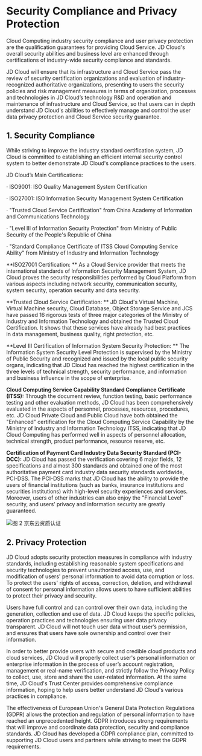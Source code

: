# Security Compliance and Privacy Protection

Cloud Computing industry security compliance and user privacy protection are the qualification guarantees for providing Cloud Service. JD Cloud's overall security abilities and business level are enhanced through certifications of industry-wide security compliance and standards.

JD Cloud will ensure that its infrastructure and Cloud Service pass the review of security certification organizations and evaluation of industry-recognized authoritative organizations, presenting to users the security policies and risk management measures in terms of organization, processes and technologies in JD Cloud’s technology R&D and operation and maintenance of infrastructure and Cloud Service, so that users can in depth understand JD Cloud's abilities to effectively manage and control the user data privacy protection and Cloud Service security guarantee.

## 1. Security Compliance

While striving to improve the industry standard certification system, JD Cloud is committed to establishing an efficient internal security control system to better demonstrate JD Cloud's compliance practices to the users.

JD Cloud’s Main Certifications:

· ISO9001: ISO Quality Management System Certification

· ISO27001: ISO Information Security Management System Certification

· "Trusted Cloud Service Certification" from China Academy of Information and Communications Technology

· "Level III of Information Security Protection" from Ministry of Public Security of the People's Republic of China

· "Standard Compliance Certificate of ITSS Cloud Computing Service Ability" from Ministry of Industry and Information Technology

**ISO27001 Certification: ** As a Cloud Service provider that meets the international standards of Information Security Management System, JD Cloud proves the security responsibilities performed by Cloud Platform from various aspects including network security, communication security, system security, operation security and data security.

**Trusted Cloud Service Certification: ** JD Cloud's Virtual Machine, Virtual Machine security, Cloud Database, Object Storage Service and JCS have passed 16 rigorous tests of three major categories of the Ministry of Industry and Information Technology and obtained the Trusted Cloud Certification. It shows that these services have already had best practices in data management, business quality, right protection, etc.

**Level III Certification of Information System Security Protection: ** The Information System Security Level Protection is supervised by the Ministry of Public Security and recognized and issued by the local public security organs, indicating that JD Cloud has reached the highest certification in the three levels of technical strength, security performance, and information and business influence in the scope of enterprise.

**Cloud Computing Service Capability Standard Compliance Certificate (ITSS):** Through the document review, function testing, basic performance testing and other evaluation methods, JD Cloud has been comprehensively evaluated in the aspects of personnel, processes, resources, procedures, etc. JD Cloud Private Cloud and Public Cloud have both obtained the "Enhanced" certification for the Cloud Computing Service Capability by the Ministry of Industry and Information Technology ITSS, indicating that JD Cloud Computing has performed well in aspects of personnel allocation, technical strength, product performance, resource reserve, etc.

**Certification of Payment Card Industry Data Security Standard (PCI-DCC):** JD Cloud has passed the verification covering 6 major fields, 12 specifications and almost 300 standards and obtained one of the most authoritative payment card industry data security standards worldwide, PCI-DSS. The PCI-DSS marks that JD Cloud has the ability to provide the users of financial institutions (such as banks, insurance institutions and securities institutions) with high-level security experiences and services. Moreover, users of other industries can also enjoy the "Financial Level" security, and users’ privacy and information security are greatly guaranteed.

![图 2 京东云资质认证](https://github.com/jdcloudcom/cn/blob/edit/image/Security-Information/qualification_new.png)

## 2. Privacy Protection

JD Cloud adopts security protection measures in compliance with industry standards, including establishing reasonable system specifications and security technologies to prevent unauthorized access, use, and modification of users' personal information to avoid data corruption or loss. To protect the users' rights of access, correction, deletion, and withdrawal of consent for personal information allows users to have sufficient abilities to protect their privacy and security.

Users have full control and can control over their own data, including the generation, collection and use of data. JD Cloud keeps the specific policies, operation practices and technologies ensuring user data privacy transparent. JD Cloud will not touch user data without user’s permission, and ensures that users have sole ownership and control over their information.

In order to better provide users with secure and credible cloud products and cloud services, JD Cloud will properly collect user's personal information or enterprise information in the process of user’s account registration, management or real-name verification, and strictly follow the Privacy Policy to collect, use, store and share the user-related information. At the same time, JD Cloud's Trust Center provides comprehensive compliance information, hoping to help users better understand JD Cloud's various practices in compliance.

The effectiveness of European Union's General Data Protection Regulations (GDPR) allows the protection and regulation of personal information to have reached an unprecedented height. GDPR introduces strong requirements that will improve and coordinate data protection, security and compliance standards. JD Cloud has developed a GDPR compliance plan, committed to supporting JD Cloud users and partners while striving to meet the GDPR requirements.
